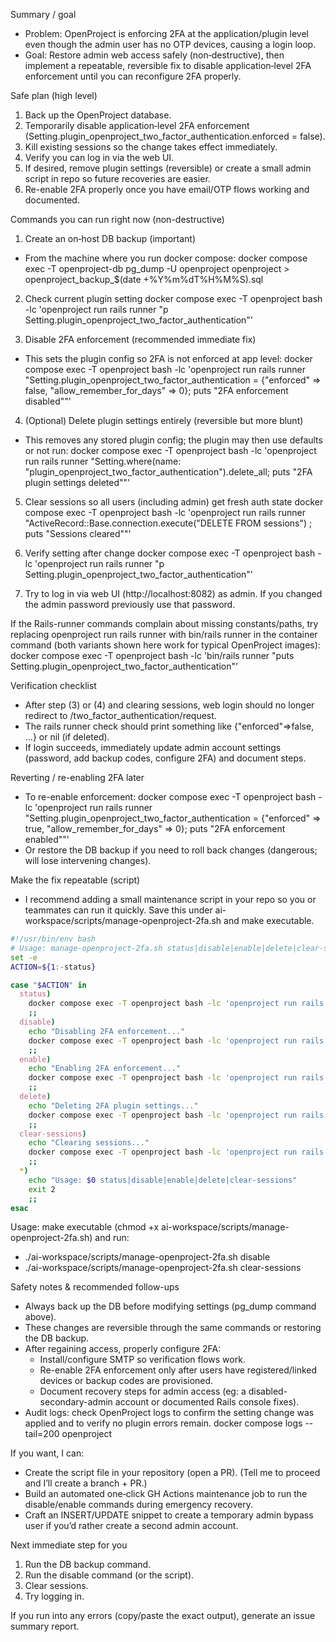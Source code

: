 Summary / goal
- Problem: OpenProject is enforcing 2FA at the application/plugin level even though the admin user has no OTP devices, causing a login loop.
- Goal: Restore admin web access safely (non‑destructive), then implement a repeatable, reversible fix to disable application‑level 2FA enforcement until you can reconfigure 2FA properly.

Safe plan (high level)
1. Back up the OpenProject database.
2. Temporarily disable application‑level 2FA enforcement (Setting.plugin_openproject_two_factor_authentication.enforced = false).
3. Kill existing sessions so the change takes effect immediately.
4. Verify you can log in via the web UI.
5. If desired, remove plugin settings (reversible) or create a small admin script in repo so future recoveries are easier.
6. Re-enable 2FA properly once you have email/OTP flows working and documented.

Commands you can run right now (non-destructive)
1) Create an on‑host DB backup (important)
- From the machine where you run docker compose:
  docker compose exec -T openproject-db pg_dump -U openproject openproject > openproject_backup_$(date +%Y%m%dT%H%M%S).sql

2) Check current plugin setting
  docker compose exec -T openproject bash -lc 'openproject run rails runner "p Setting.plugin_openproject_two_factor_authentication"'

3) Disable 2FA enforcement (recommended immediate fix)
- This sets the plugin config so 2FA is not enforced at app level:
  docker compose exec -T openproject bash -lc 'openproject run rails runner "Setting.plugin_openproject_two_factor_authentication = {\"enforced\" => false, \"allow_remember_for_days\" => 0}; puts \"2FA enforcement disabled\""' 

4) (Optional) Delete plugin settings entirely (reversible but more blunt)
- This removes any stored plugin config; the plugin may then use defaults or not run:
  docker compose exec -T openproject bash -lc 'openproject run rails runner "Setting.where(name: \"plugin_openproject_two_factor_authentication\").delete_all; puts \"2FA plugin settings deleted\""' 

5) Clear sessions so all users (including admin) get fresh auth state
  docker compose exec -T openproject bash -lc 'openproject run rails runner "ActiveRecord::Base.connection.execute(\"DELETE FROM sessions\") ; puts \"Sessions cleared\""' 

6) Verify setting after change
  docker compose exec -T openproject bash -lc 'openproject run rails runner "p Setting.plugin_openproject_two_factor_authentication"'

7) Try to log in via web UI (http://localhost:8082) as admin. If you changed the admin password previously use that password.

If the Rails-runner commands complain about missing constants/paths, try replacing openproject run rails runner with bin/rails runner in the container command (both variants shown here work for typical OpenProject images):
  docker compose exec -T openproject bash -lc 'bin/rails runner "puts Setting.plugin_openproject_two_factor_authentication"'

Verification checklist
- After step (3) or (4) and clearing sessions, web login should no longer redirect to /two_factor_authentication/request.
- The rails runner check should print something like {"enforced"=>false, ...} or nil (if deleted).
- If login succeeds, immediately update admin account settings (password, add backup codes, configure 2FA) and document steps.

Reverting / re-enabling 2FA later
- To re-enable enforcement:
  docker compose exec -T openproject bash -lc 'openproject run rails runner "Setting.plugin_openproject_two_factor_authentication = {\"enforced\" => true, \"allow_remember_for_days\" => 0}; puts \"2FA enforcement enabled\""' 
- Or restore the DB backup if you need to roll back changes (dangerous; will lose intervening changes).

Make the fix repeatable (script)
- I recommend adding a small maintenance script in your repo so you or teammates can run it quickly. Save this under ai-workspace/scripts/manage-openproject-2fa.sh and make executable.

```bash name=ai-workspace/scripts/manage-openproject-2fa.sh
#!/usr/bin/env bash
# Usage: manage-openproject-2fa.sh status|disable|enable|delete|clear-sessions
set -e
ACTION=${1:-status}

case "$ACTION" in
  status)
    docker compose exec -T openproject bash -lc 'openproject run rails runner "p Setting.plugin_openproject_two_factor_authentication"'
    ;;
  disable)
    echo "Disabling 2FA enforcement..."
    docker compose exec -T openproject bash -lc 'openproject run rails runner "Setting.plugin_openproject_two_factor_authentication = {\"enforced\" => false, \"allow_remember_for_days\" => 0}; puts \"2FA enforcement disabled\""' 
    ;;
  enable)
    echo "Enabling 2FA enforcement..."
    docker compose exec -T openproject bash -lc 'openproject run rails runner "Setting.plugin_openproject_two_factor_authentication = {\"enforced\" => true}; puts \"2FA enforcement enabled\""' 
    ;;
  delete)
    echo "Deleting 2FA plugin settings..."
    docker compose exec -T openproject bash -lc 'openproject run rails runner "Setting.where(name: \"plugin_openproject_two_factor_authentication\").delete_all; puts \"2FA plugin settings deleted\""' 
    ;;
  clear-sessions)
    echo "Clearing sessions..."
    docker compose exec -T openproject bash -lc 'openproject run rails runner "ActiveRecord::Base.connection.execute(\"DELETE FROM sessions\"); puts \"Sessions cleared\""' 
    ;;
  *)
    echo "Usage: $0 status|disable|enable|delete|clear-sessions"
    exit 2
    ;;
esac
```

Usage: make executable (chmod +x ai-workspace/scripts/manage-openproject-2fa.sh) and run:
- ./ai-workspace/scripts/manage-openproject-2fa.sh disable
- ./ai-workspace/scripts/manage-openproject-2fa.sh clear-sessions

Safety notes & recommended follow-ups
- Always back up the DB before modifying settings (pg_dump command above).
- These changes are reversible through the same commands or restoring the DB backup.
- After regaining access, properly configure 2FA:
  - Install/configure SMTP so verification flows work.
  - Re-enable 2FA enforcement only after users have registered/linked devices or backup codes are provisioned.
  - Document recovery steps for admin access (eg: a disabled-secondary-admin account or documented Rails console fixes).
- Audit logs: check OpenProject logs to confirm the setting change was applied and to verify no plugin errors remain.
  docker compose logs --tail=200 openproject

If you want, I can:
- Create the script file in your repository (open a PR). (Tell me to proceed and I’ll create a branch + PR.)
- Build an automated one‑click GH Actions maintenance job to run the disable/enable commands during emergency recovery.
- Craft an INSERT/UPDATE snippet to create a temporary admin bypass user if you’d rather create a second admin account.

Next immediate step for you
1. Run the DB backup command.
2. Run the disable command (or the script).
3. Clear sessions.
4. Try logging in.

If you run into any errors (copy/paste the exact output), generate an issue summary report.
